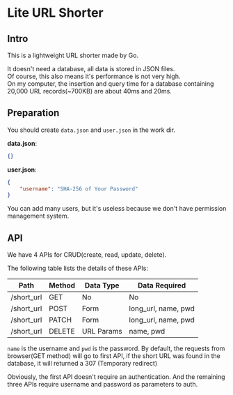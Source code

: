 # Lite URL Shorter

## Intro

This is a lightweight URL shorter made by Go.

It doesn't need a database, all data is stored in JSON files.  
Of course, this also means it's performance is not very high.  
On my computer, the insertion and query time for a database containing 20,000 URL records(~700KB) are about 40ms and 20ms.

## Preparation

You should create `data.json` and `user.json` in the work dir.

**data.json**:

```JSON
{}
```

**user.json**:

```JSON
{
    "username": "SHA-256 of Your Password" 
}
```

You can add many users, but it's useless because we don't have permission management system.

## API

We have 4 APIs for CRUD(create, read, update, delete).

The following table lists the details of these APIs:

| Path          | Method | Data Type  | Data Required |
| ------        | ------ |   ------   | ---- |
| /short_url   | GET     |     No     |  No  |
| /short_url   | POST    |    Form    |  long_url, name, pwd  |
| /short_url   | PATCH   |    Form    |  long_url, name, pwd  |
| /short_url   | DELETE  | URL Params |  name, pwd  |

`name` is the username and `pwd` is the password.
By default, the requests from browser(GET method) will go to first API, if the short URL was found in the database, it will returned a 307 (Temporary redirect)

Obviously, the first API doesn't require an authentication.
And the remaining three APIs require username and password as parameters to auth.
